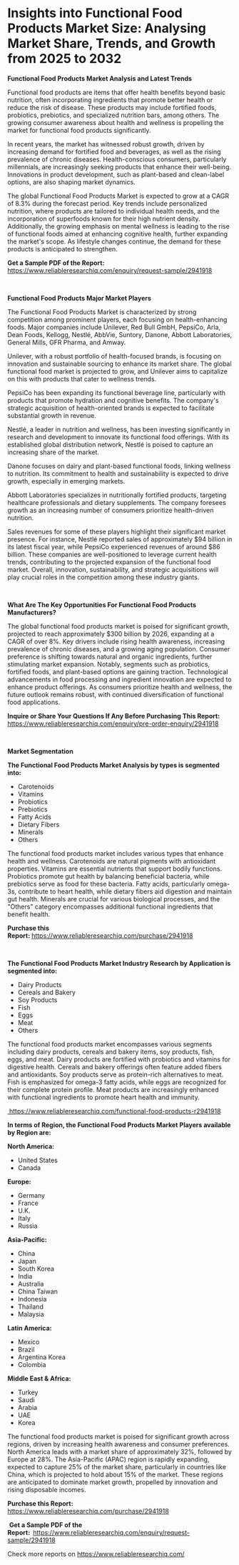 <p><h1>Insights into Functional Food Products Market Size: Analysing Market Share, Trends, and Growth from 2025 to 2032</h1></p><p><strong>Functional Food Products Market Analysis and Latest Trends</strong></p>
<p><p>Functional food products are items that offer health benefits beyond basic nutrition, often incorporating ingredients that promote better health or reduce the risk of disease. These products may include fortified foods, probiotics, prebiotics, and specialized nutrition bars, among others. The growing consumer awareness about health and wellness is propelling the market for functional food products significantly.</p><p>In recent years, the market has witnessed robust growth, driven by increasing demand for fortified food and beverages, as well as the rising prevalence of chronic diseases. Health-conscious consumers, particularly millennials, are increasingly seeking products that enhance their well-being. Innovations in product development, such as plant-based and clean-label options, are also shaping market dynamics.</p><p>The global Functional Food Products Market is expected to grow at a CAGR of 8.3% during the forecast period. Key trends include personalized nutrition, where products are tailored to individual health needs, and the incorporation of superfoods known for their high nutrient density. Additionally, the growing emphasis on mental wellness is leading to the rise of functional foods aimed at enhancing cognitive health, further expanding the market's scope. As lifestyle changes continue, the demand for these products is anticipated to strengthen.</p></p>
<p><strong>Get a Sample PDF of the Report:&nbsp;</strong> <a href="https://www.reliableresearchiq.com/enquiry/request-sample/2941918?utm_campaign=2336&utm_medium=2&utm_source=Github&utm_content=ia&utm_term=15032025&utm_id=functional-food-products">https://www.reliableresearchiq.com/enquiry/request-sample/2941918</a></p>
<p>&nbsp;</p>
<p><strong>Functional Food Products Major Market Players</strong></p>
<p><p>The Functional Food Products Market is characterized by strong competition among prominent players, each focusing on health-enhancing foods. Major companies include Unilever, Red Bull GmbH, PepsiCo, Arla, Dean Foods, Kellogg, Nestlé, AbbVie, Suntory, Danone, Abbott Laboratories, General Mills, GFR Pharma, and Amway. </p><p>Unilever, with a robust portfolio of health-focused brands, is focusing on innovation and sustainable sourcing to enhance its market share. The global functional food market is projected to grow, and Unilever aims to capitalize on this with products that cater to wellness trends.</p><p>PepsiCo has been expanding its functional beverage line, particularly with products that promote hydration and cognitive benefits. The company's strategic acquisition of health-oriented brands is expected to facilitate substantial growth in revenue.</p><p>Nestlé, a leader in nutrition and wellness, has been investing significantly in research and development to innovate its functional food offerings. With its established global distribution network, Nestlé is poised to capture an increasing share of the market.</p><p>Danone focuses on dairy and plant-based functional foods, linking wellness to nutrition. Its commitment to health and sustainability is expected to drive growth, especially in emerging markets.</p><p>Abbott Laboratories specializes in nutritionally fortified products, targeting healthcare professionals and dietary supplements. The company foresees growth as an increasing number of consumers prioritize health-driven nutrition.</p><p>Sales revenues for some of these players highlight their significant market presence. For instance, Nestlé reported sales of approximately $94 billion in its latest fiscal year, while PepsiCo experienced revenues of around $86 billion. These companies are well-positioned to leverage current health trends, contributing to the projected expansion of the functional food market. Overall, innovation, sustainability, and strategic acquisitions will play crucial roles in the competition among these industry giants.</p></p>
<p>&nbsp;</p>
<p><strong>What Are The Key Opportunities For Functional Food Products Manufacturers?</strong></p>
<p><p>The global functional food products market is poised for significant growth, projected to reach approximately $300 billion by 2026, expanding at a CAGR of over 8%. Key drivers include rising health awareness, increasing prevalence of chronic diseases, and a growing aging population. Consumer preference is shifting towards natural and organic ingredients, further stimulating market expansion. Notably, segments such as probiotics, fortified foods, and plant-based options are gaining traction. Technological advancements in food processing and ingredient innovation are expected to enhance product offerings. As consumers prioritize health and wellness, the future outlook remains robust, with continued diversification of functional food applications.</p></p>
<p><strong>Inquire or Share Your Questions If Any Before Purchasing This Report:</strong> <a href="https://www.reliableresearchiq.com/enquiry/pre-order-enquiry/2941918?utm_campaign=2336&utm_medium=2&utm_source=Github&utm_content=ia&utm_term=15032025&utm_id=functional-food-products">https://www.reliableresearchiq.com/enquiry/pre-order-enquiry/2941918</a></p>
<p>&nbsp;</p>
<p><strong>Market Segmentation</strong></p>
<p><strong>The Functional Food Products Market Analysis by types is segmented into:</strong></p>
<p><ul><li>Carotenoids</li><li>Vitamins</li><li>Probiotics</li><li>Prebiotics</li><li>Fatty Acids</li><li>Dietary Fibers</li><li>Minerals</li><li>Others</li></ul></p>
<p><p>The functional food products market includes various types that enhance health and wellness. Carotenoids are natural pigments with antioxidant properties. Vitamins are essential nutrients that support bodily functions. Probiotics promote gut health by balancing beneficial bacteria, while prebiotics serve as food for these bacteria. Fatty acids, particularly omega-3s, contribute to heart health, while dietary fibers aid digestion and maintain gut health. Minerals are crucial for various biological processes, and the "Others" category encompasses additional functional ingredients that benefit health.</p></p>
<p><strong>Purchase this Report:&nbsp;</strong><a href="https://www.reliableresearchiq.com/purchase/2941918?utm_campaign=2336&utm_medium=2&utm_source=Github&utm_content=ia&utm_term=15032025&utm_id=functional-food-products">https://www.reliableresearchiq.com/purchase/2941918</a></p>
<p>&nbsp;</p>
<p><strong>The Functional Food Products Market Industry Research by Application is segmented into:</strong></p>
<p><ul><li>Dairy Products</li><li>Cereals and Bakery</li><li>Soy Products</li><li>Fish</li><li>Eggs</li><li>Meat</li><li>Others</li></ul></p>
<p><p>The functional food products market encompasses various segments including dairy products, cereals and bakery items, soy products, fish, eggs, and meat. Dairy products are fortified with probiotics and vitamins for digestive health. Cereals and bakery offerings often feature added fibers and antioxidants. Soy products serve as protein-rich alternatives to meat. Fish is emphasized for omega-3 fatty acids, while eggs are recognized for their complete protein profile. Meat products are increasingly enhanced with functional ingredients to promote heart health and immunity.</p></p>
<p><a href="https://www.reliableresearchiq.com/functional-food-products-r2941918?utm_campaign=2336&utm_medium=2&utm_source=Github&utm_content=ia&utm_term=15032025&utm_id=functional-food-products">&nbsp;https://www.reliableresearchiq.com/functional-food-products-r2941918</a></p>
<p><strong>In terms of Region, the Functional Food Products Market Players available by Region are:</strong></p>
<p>
    <p> <strong> North America: </strong>
        <ul>
            <li>United States</li>
            <li>Canada</li>
        </ul>
        </p> 
    <p> <strong> Europe: </strong>
        <ul>
            <li>Germany</li>
            <li>France</li>
            <li>U.K.</li>
            <li>Italy</li>
            <li>Russia</li>
        </ul>
        </p> 
    <p> <strong> Asia-Pacific: </strong>
        <ul>
            <li>China</li>
            <li>Japan</li>
            <li>South Korea</li>
            <li>India</li>
            <li>Australia</li>
            <li>China Taiwan</li>
            <li>Indonesia</li>
            <li>Thailand</li>
            <li>Malaysia</li>
        </ul>
        </p> 
    <p> <strong> Latin America: </strong>
        <ul>
            <li>Mexico</li>
            <li>Brazil</li>
            <li>Argentina Korea</li>
            <li>Colombia</li>
        </ul>
        </p> 
    <p> <strong> Middle East & Africa: </strong>
        <ul>
            <li>Turkey</li>
            <li>Saudi</li>
            <li>Arabia</li>
            <li>UAE</li>
            <li>Korea</li>
        </ul>
    </p>
    </p>
<p><p>The functional food products market is poised for significant growth across regions, driven by increasing health awareness and consumer preferences. North America leads with a market share of approximately 32%, followed by Europe at 28%. The Asia-Pacific (APAC) region is rapidly expanding, expected to capture 25% of the market share, particularly in countries like China, which is projected to hold about 15% of the market. These regions are anticipated to dominate market growth, propelled by innovation and rising disposable incomes.</p></p>
<p><strong>Purchase this Report: </strong><a href="https://www.reliableresearchiq.com/purchase/2941918?utm_campaign=2336&utm_medium=2&utm_source=Github&utm_content=ia&utm_term=15032025&utm_id=functional-food-products">https://www.reliableresearchiq.com/purchase/2941918</a></p>
<p>&nbsp;<strong>Get a Sample PDF of the Report:&nbsp;&nbsp;</strong><a href="https://www.reliableresearchiq.com/enquiry/request-sample/2941918?utm_campaign=2336&utm_medium=2&utm_source=Github&utm_content=ia&utm_term=15032025&utm_id=functional-food-products">https://www.reliableresearchiq.com/enquiry/request-sample/2941918</a></p>
<p><strong></strong></p>
<p>Check more reports on <a href="https://www.reliableresearchiq.com/?utm_campaign=2336&utm_medium=2&utm_source=Github&utm_content=ia&utm_term=15032025&utm_id=functional-food-products">https://www.reliableresearchiq.com/</a></p>